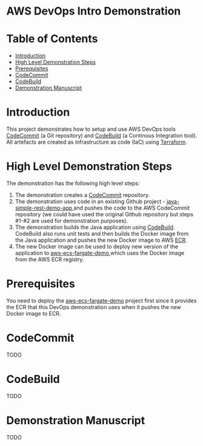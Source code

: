 # AWS DevOps Intro Demonstration  <!-- omit in toc -->


# Table of Contents  <!-- omit in toc -->
- [Introduction](#introduction)
- [High Level Demonstration Steps](#high-level-demonstration-steps)
- [Prerequisites](#prerequisites)
- [CodeCommit](#codecommit)
- [CodeBuild](#codebuild)
- [Demonstration Manuscript](#demonstration-manuscript)


# Introduction

This project demonstrates how to setup and use AWS DevOps tools [CodeCommit](https://aws.amazon.com/codecommit/) (a Git repository) and [CodeBuild](https://aws.amazon.com/codebuild/) (a Continous Integration tool). All artefacts are created as infrastructure as code (IaC) using [Terraform](https://www.terraform.io/). 

# High Level Demonstration Steps

The demonstration has the following high level steps:

1. The demonstration creates a [CodeCommit](https://aws.amazon.com/codecommit/) repository.
2. The demonstration uses code in an existing Github project - [java-simple-rest-demo-app
](https://github.com/tieto-pc/java-simple-rest-demo-app) and pushes the code to the AWS CodeCommit repository (we could have used the original Github repository but steps #1-#2 are used for demonstration purposes).
3. The demonstration builds the Java application using [CodeBuild](https://aws.amazon.com/codebuild/). CodeBuild also runs unit tests and then builds the Docker image from the Java application and pushes the new Docker image to AWS [ECR](https://aws.amazon.com/ecr/).
4. The new Docker image can be used to deploy new version of the application to [aws-ecs-fargate-demo
](https://github.com/tieto-pc/aws-ecs-fargate-demo) which uses the Docker image from the AWS ECR registry.


# Prerequisites

You need to deploy the [aws-ecs-fargate-demo](https://github.com/tieto-pc/aws-ecs-fargate-demo) project first since it provides the ECR that this DevOps demonstration uses when it pushes the new Docker image to ECR.



# CodeCommit

TODO

# CodeBuild

TODO


# Demonstration Manuscript

TODO
